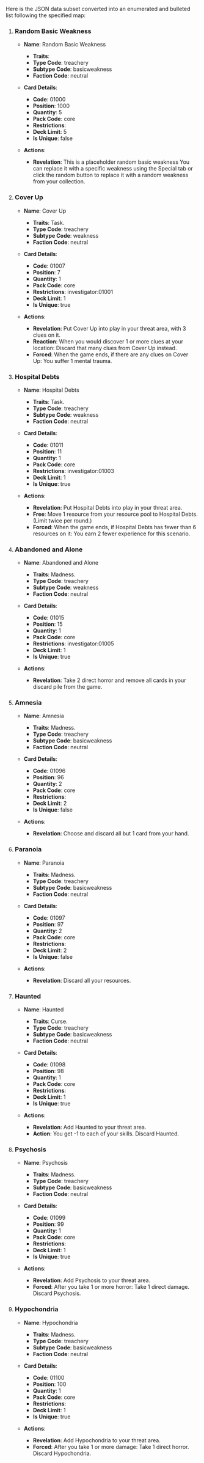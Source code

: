 Here is the JSON data subset converted into an enumerated and bulleted list following the specified map:

1. ### Random Basic Weakness
    - **Name**: Random Basic Weakness
        - **Traits**:
        - **Type Code**: treachery
        - **Subtype Code**: basicweakness
        - **Faction Code**: neutral

    - **Card Details**:
        - **Code**: 01000
        - **Position**: 1000
        - **Quantity**: 5
        - **Pack Code**: core
        - **Restrictions**:
        - **Deck Limit**: 5
        - **Is Unique**: false

    - **Actions**:
        - **Revelation**: This is a placeholder random basic weakness You can replace it with a specific weakness using the Special tab or click the random button to replace it with a random weakness from your collection.

2. ### Cover Up
    - **Name**: Cover Up
        - **Traits**: Task.
        - **Type Code**: treachery
        - **Subtype Code**: weakness
        - **Faction Code**: neutral

    - **Card Details**:
        - **Code**: 01007
        - **Position**: 7
        - **Quantity**: 1
        - **Pack Code**: core
        - **Restrictions**: investigator:01001
        - **Deck Limit**: 1
        - **Is Unique**: true

    - **Actions**:
        - **Revelation**: Put Cover Up into play in your threat area, with 3 clues on it.
        - **Reaction**: When you would discover 1 or more clues at your location: Discard that many clues from Cover Up instead.
        - **Forced**: When the game ends, if there are any clues on Cover Up: You suffer 1 mental trauma.

3. ### Hospital Debts
    - **Name**: Hospital Debts
        - **Traits**: Task.
        - **Type Code**: treachery
        - **Subtype Code**: weakness
        - **Faction Code**: neutral

    - **Card Details**:
        - **Code**: 01011
        - **Position**: 11
        - **Quantity**: 1
        - **Pack Code**: core
        - **Restrictions**: investigator:01003
        - **Deck Limit**: 1
        - **Is Unique**: true

    - **Actions**:
        - **Revelation**: Put Hospital Debts into play in your threat area.
        - **Free**: Move 1 resource from your resource pool to Hospital Debts. (Limit twice per round.)
        - **Forced**: When the game ends, if Hospital Debts has fewer than 6 resources on it: You earn 2 fewer experience for this scenario.

4. ### Abandoned and Alone
    - **Name**: Abandoned and Alone
        - **Traits**: Madness.
        - **Type Code**: treachery
        - **Subtype Code**: weakness
        - **Faction Code**: neutral

    - **Card Details**:
        - **Code**: 01015
        - **Position**: 15
        - **Quantity**: 1
        - **Pack Code**: core
        - **Restrictions**: investigator:01005
        - **Deck Limit**: 1
        - **Is Unique**: true

    - **Actions**:
        - **Revelation**: Take 2 direct horror and remove all cards in your discard pile from the game.

5. ### Amnesia
    - **Name**: Amnesia
        - **Traits**: Madness.
        - **Type Code**: treachery
        - **Subtype Code**: basicweakness
        - **Faction Code**: neutral

    - **Card Details**:
        - **Code**: 01096
        - **Position**: 96
        - **Quantity**: 2
        - **Pack Code**: core
        - **Restrictions**:
        - **Deck Limit**: 2
        - **Is Unique**: false

    - **Actions**:
        - **Revelation**: Choose and discard all but 1 card from your hand.

6. ### Paranoia
    - **Name**: Paranoia
        - **Traits**: Madness.
        - **Type Code**: treachery
        - **Subtype Code**: basicweakness
        - **Faction Code**: neutral

    - **Card Details**:
        - **Code**: 01097
        - **Position**: 97
        - **Quantity**: 2
        - **Pack Code**: core
        - **Restrictions**:
        - **Deck Limit**: 2
        - **Is Unique**: false

    - **Actions**:
        - **Revelation**: Discard all your resources.

7. ### Haunted
    - **Name**: Haunted
        - **Traits**: Curse.
        - **Type Code**: treachery
        - **Subtype Code**: basicweakness
        - **Faction Code**: neutral

    - **Card Details**:
        - **Code**: 01098
        - **Position**: 98
        - **Quantity**: 1
        - **Pack Code**: core
        - **Restrictions**:
        - **Deck Limit**: 1
        - **Is Unique**: true

    - **Actions**:
        - **Revelation**: Add Haunted to your threat area.
        - **Action**: You get -1 to each of your skills. Discard Haunted.

8. ### Psychosis
    - **Name**: Psychosis
        - **Traits**: Madness.
        - **Type Code**: treachery
        - **Subtype Code**: basicweakness
        - **Faction Code**: neutral

    - **Card Details**:
        - **Code**: 01099
        - **Position**: 99
        - **Quantity**: 1
        - **Pack Code**: core
        - **Restrictions**:
        - **Deck Limit**: 1
        - **Is Unique**: true

    - **Actions**:
        - **Revelation**: Add Psychosis to your threat area.
        - **Forced**: After you take 1 or more horror: Take 1 direct damage. Discard Psychosis.

9. ### Hypochondria
    - **Name**: Hypochondria
        - **Traits**: Madness.
        - **Type Code**: treachery
        - **Subtype Code**: basicweakness
        - **Faction Code**: neutral

    - **Card Details**:
        - **Code**: 01100
        - **Position**: 100
        - **Quantity**: 1
        - **Pack Code**: core
        - **Restrictions**:
        - **Deck Limit**: 1
        - **Is Unique**: true

    - **Actions**:
        - **Revelation**: Add Hypochondria to your threat area.
        - **Forced**: After you take 1 or more damage: Take 1 direct horror. Discard Hypochondria.
